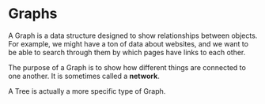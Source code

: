 # Graphs

A Graph is a data structure designed to show relationships between objects. 
    For example, we might have a ton of data about websites, and we want to be able to search through them by which pages have links to each other. 

The purpose of a Graph is to show how different things are connected to one another. It is sometimes called a **network**. 

A Tree is actually a more specific type of Graph. 